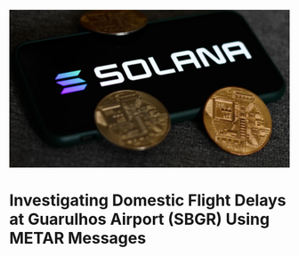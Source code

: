 ![Header](https://github.com/sakovitz/solana_predict/blob/main/misc/solana.jpeg?raw=true)

Investigating Domestic Flight Delays at Guarulhos Airport (SBGR) Using METAR Messages
======
